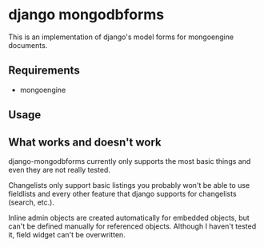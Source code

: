 # django mongodbforms

This is an implementation of django's model forms for mongoengine documents.

## Requirements

 * mongoengine

## Usage



## What works and doesn't work

django-mongodbforms currently only supports the most basic things and even they are not really tested.

Changelists only support basic listings you probably won't be able to use fieldlists and every other feature that django supports for changelists (search, etc.).

Inline admin objects are created automatically for embedded objects, but can't be defined manually for referenced objects. Although I haven't tested it, field widget can't be overwritten.

